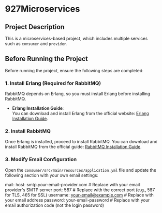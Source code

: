 # 927Microservices

## Project Description
This is a microservices-based project, which includes multiple services such as `consumer` and `provider`.

## Before Running the Project

Before running the project, ensure the following steps are completed:

### 1. Install Erlang (Required for RabbitMQ)

RabbitMQ depends on Erlang, so you must install Erlang before installing RabbitMQ.

- **Erlang Installation Guide**:  
  You can download and install Erlang from the official website: [Erlang Installation Guide](https://www.erlang.org/downloads).

### 2. Install RabbitMQ

Once Erlang is installed, proceed to install RabbitMQ. You can download and install RabbitMQ from the official guide: [RabbitMQ Installation Guide](https://www.rabbitmq.com/download.html).

### 3. Modify Email Configuration

Open the `consumer/src/main/resources/application.yml` file and update the following section with your own email settings:


mail:
  host: smtp.your-email-provider.com   # Replace with your email provider's SMTP server
  port: 587                            # Replace with the correct port (e.g., 587 for TLS, 465 for SSL)
  username: your-email@example.com     # Replace with your email address
  password: your-email-password        # Replace with your email authorization code (not the login password) 

#